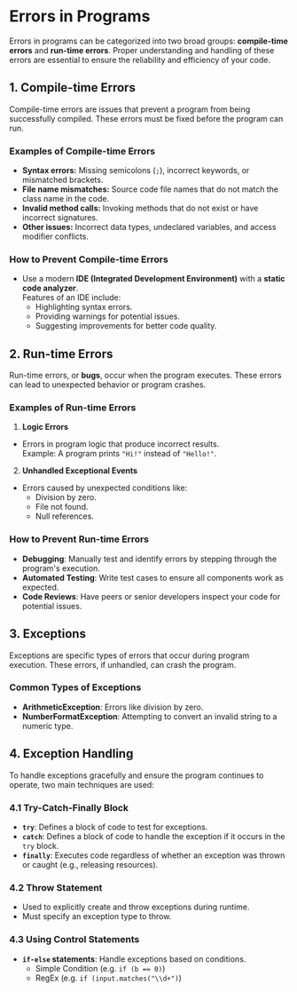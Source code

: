 # **Errors in Programs**
Errors in programs can be categorized into two broad groups: **compile-time errors** and **run-time errors**. 
Proper understanding and handling of these errors are essential to ensure the reliability and efficiency of your code.

## **1. Compile-time Errors**
Compile-time errors are issues that prevent a program from being successfully compiled. These errors must be fixed 
before the program can run.
### **Examples of Compile-time Errors**
- **Syntax errors:** Missing semicolons (`;`), incorrect keywords, or mismatched brackets.
- **File name mismatches:** Source code file names that do not match the class name in the code.
- **Invalid method calls:** Invoking methods that do not exist or have incorrect signatures.
- **Other issues:** Incorrect data types, undeclared variables, and access modifier conflicts.
### **How to Prevent Compile-time Errors**
- Use a modern **IDE (Integrated Development Environment)** with a **static code analyzer**.  
  Features of an IDE include:
  - Highlighting syntax errors.
  - Providing warnings for potential issues.
  - Suggesting improvements for better code quality.

## **2. Run-time Errors**
Run-time errors, or **bugs**, occur when the program executes. These errors can lead to unexpected behavior or 
program crashes.
### **Examples of Run-time Errors**
1. **Logic Errors**
  - Errors in program logic that produce incorrect results.  
    Example: A program prints `"Hi!"` instead of `"Hello!"`.
2. **Unhandled Exceptional Events**
  - Errors caused by unexpected conditions like:
    - Division by zero.
    - File not found.
    - Null references.
### **How to Prevent Run-time Errors**
- **Debugging**: Manually test and identify errors by stepping through the program's execution.
- **Automated Testing**: Write test cases to ensure all components work as expected.
- **Code Reviews**: Have peers or senior developers inspect your code for potential issues.


## **3. Exceptions**
Exceptions are specific types of errors that occur during program execution. These errors, if unhandled, can crash 
the program.
### **Common Types of Exceptions**
- **ArithmeticException**: Errors like division by zero.
- **NumberFormatException**: Attempting to convert an invalid string to a numeric type.


## **4. Exception Handling**
To handle exceptions gracefully and ensure the program continues to operate, two main techniques are used:
### **4.1 Try-Catch-Finally Block**
- **`try`**: Defines a block of code to test for exceptions.
- **`catch`**: Defines a block of code to handle the exception if it occurs in the `try` block.
- **`finally`**: Executes code regardless of whether an exception was thrown or caught (e.g., releasing resources).
### **4.2 Throw Statement**
- Used to explicitly create and throw exceptions during runtime.
- Must specify an exception type to throw.
### **4.3 Using Control Statements**
- **`if-else` statements**: Handle exceptions based on conditions.
  - Simple Condition (e.g. `if (b == 0)`)
  - RegEx (e.g. `if (input.matches("\\d+")`)